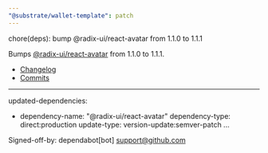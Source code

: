 ```yaml
---
"@substrate/wallet-template": patch
---
```


chore(deps): bump @radix-ui/react-avatar from 1.1.0 to 1.1.1

Bumps [@radix-ui/react-avatar](https://github.com/radix-ui/primitives) from 1.1.0 to 1.1.1.
- [Changelog](https://github.com/radix-ui/primitives/blob/main/release-process.md)
- [Commits](https://github.com/radix-ui/primitives/commits)

---
updated-dependencies:
- dependency-name: "@radix-ui/react-avatar"
  dependency-type: direct:production
  update-type: version-update:semver-patch
...

Signed-off-by: dependabot[bot] <support@github.com>
